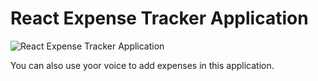 # React Expense Tracker Application

![React Expense Tracker Application](https://ibb.co/vjKtWfD)

You can also use yoor voice to add expenses in this application.
